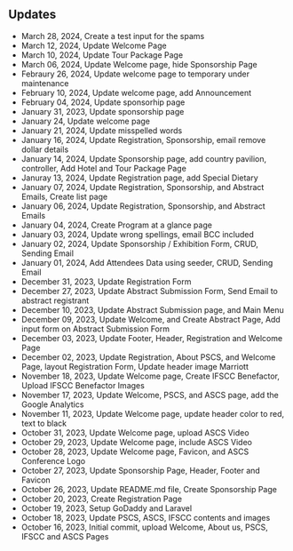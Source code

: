 ## Updates
* March 28, 2024, Create a test input for the spams
* March 12, 2024, Update Welcome Page
* March 10, 2024, Update Tour Package Page
* March 06, 2024, Update Welcome page, hide Sponsorship Page
* Febraury 26, 2024, Update welcome page to temporary under maintenance
* February 10, 2024, Update welcome page, add Announcement
* February 04, 2024, Update sponsorhip page
* January 31, 2023, Update sponsorship page
* January 24, Update welcome page
* January 21, 2024, Update misspelled words
* January 16, 2024, Update Registration, Sponsorship, email remove dollar details
* January 14, 2024, Update Sponsorship page, add country pavilion, controller, Add Hotel and Tour Package Page
* Januray 13, 2024, Update Registration page, add Special Dietary
* January 07, 2024, Update Registration, Sponsorship, and Abstract Emails, Create list page
* January 06, 2024, Update Registration, Sponsorship, and Abstract Emails
* January 04, 2024, Create Program at a glance page
* January 03, 2024, Update wrong spellings, email BCC included
* January 02, 2024, Update Sponsorship / Exhibition Form, CRUD, Sending Email
* January 01, 2024, Add Attendees Data using seeder, CRUD, Sending Email
* December 31, 2023, Update Registration Form
* December 27, 2023, Update Abstract Submission Form, Send Email to abstract registrant
* December 10, 2023, Update Abstract Submission page, and Main Menu
* December 09, 2023, Update Welcome, and Create Abstract Page, Add input form on Abstract Submission Form
* December 03, 2023, Update Footer, Header, Registration and Welcome Page
* December 02, 2023, Update Registration, About PSCS, and Welcome Page, layout Registration Form, Update header image Marriott
* November 18, 2023, Update Welcome page, Create IFSCC Benefactor, Upload IFSCC Benefactor Images
* November 17, 2023, Update Welcome, PSCS, and ASCS page, add the Google Analytics
* November 11, 2023, Update Welcome page, update header color to red, text to black
* October 31, 2023, Update Welcome page, upload ASCS Video
* October 29, 2023, Update Welcome page, include ASCS Video
* October 28, 2023, Update Welcome page, Favicon, and ASCS Conference Logo
* October 27, 2023, Update Sponsorship Page, Header, Footer and Favicon
* October 26, 2023, Update README.md file, Create Sponsorship Page
* October 20, 2023, Create Registration Page
* October 19, 2023, Setup GoDaddy and Laravel
* October 18, 2023, Update PSCS, ASCS, IFSCC contents and images
* October 16, 2023, Initial commit, upload Welcome, About us, PSCS, IFSCC and ASCS Pages